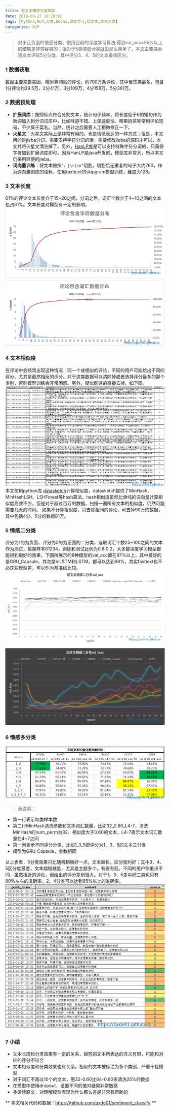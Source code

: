 ```yaml
---
title: 短文本情感分类探索
date: 2018-08-27 16:28:02
tags: [Python,NLP,分类,Keras,深度学习,短文本,文本分类]
categories: NLP
---
```

>对于正负面的情感分类，使用目前的深度学习算法,得到val_acc=95%以上的结果是非常容易的；但对于5类情感分类就没那么简单了，本文主要探索短文本评论5分分类，其中评分3、4、5的文本最难区分。
<!--more-->

### 1 数据获取 
数据主要来自美团、糯米等网站的评论，约700万条评论，其中餐饮类最多，包含1分评论约29.5万，2分41万，3分109万，4分158万，5分361万。

### 2 数据预处理
*  **扩展词库**：按照标点符合分割文本，统计句子频率，将长度低于6的短句作为新词加入到分词词库中，比如味道不错、上菜速度快、椰果奶茶等常用评论短句，不少属于菜名。当然，统计之后需要人工稍微修正一下。
*  **火星文**：火星文实际上是非常有用的，也是情感表达的一种方式；但是，本文用的是jieba分词，需要支持字符分词的话，需要修改jieba的源码才可以，本文并将火星文清洗掉了。另外，[HanLP库](https://github.com/hankcs/HanLP)是可以支持特殊字符分词的，只需将字符加到扩展词库即可，因为HanLP是java开发的，模型库非常大，所以本文仍采用轻便的jieba。
*  **词向量训练**：将文本按照`"。|\r|\n"`切割，切割后无重复的句子大约760，作为词向量训练的语料，使用fasttext的skipgram模型训练，维度为128。

### 3 文本长度
61%的评论文本长度介于15~20之间，分词之后，词汇个数介于4~10之间的文本也占61%。文本长度对模型有一定的影响。
![短文本情感分类探索](短文本情感分类探索/char-len.png "短文本情感分类探索--评论文本长度")
![短文本情感分类探索](短文本情感分类探索/word-len.png "短文本情感分类探索--评论文本词汇数量")

### 4 文本相似度
在评论中会经常出现这种情况：同一个或相似的评论，不同的用户可能给出不同的评分，尤其是截然相反的评分。对于这类数据可以清除掉或者选择评分最多的那个类别，否则模型训练会非常困惑。另外，疑似刷评的直接去掉，如下图。
![短文本情感分类探索](短文本情感分类探索/sim-sample.png "短文本情感分类探索--相似评论举例")
本文使用python库 [datasketch](https://github.com/ekzhu/datasketch/)计算相似度，datasketch提供了MinHash、MinHashLSH、LSHForest等hash算法。hash相似度虽然比单纯的词向量计算相似度高效不少，但是对于超过百万的数据，扫描一遍所有文本的相似度，仍然可能需要几天的时间。
如果不计算相似度，只去除相同的评论，可去掉90万的数据，其中包括4分、5分的数据81万。

### 5 情感二分类
评分为1的为负面、评分为5的为正面的二分类，选取词汇个数25~100之间的文本作为测试，每类样本61234，训练和测试比例为0.8:0.2，大多数深度学习模型都能得到很好的效果，下图所展示的8种模型的val_acc都在97%以上，其中最好的是GRU_Capsule，其次是biLSTM和LSTM，都可以达到98%，其实fasttext也不必这些模型差，可以作为基准线比较。
![短文本情感分类探索](短文本情感分类探索/val_acc.png "短文本情感分类探索--二分类val_acc")
![短文本情感分类探索](短文本情感分类探索/val_loss.png "短文本情感分类探索--二分类val_loss")
### 6 情感多分类
![短文本情感分类探索](短文本情感分类探索/12345.png "短文本情感分类探索--多分类val_acc")
>表说明：
* 第一行表示每类样本数
* 第二行MinHash清洗参数和文本词汇数量，比如32_0.60_L4-7，清洗MinHash的num_perm为32、相似度大于0.60的文本，L4-7表示文本词汇数量在4~7之间
* 第一列表示不同评分分类，比如1_3_5即评分为1、3、5的文本三分类
* 模型为GRU_Capsule，参数相同

从上表看，5分类效果只比随机稍微好一点，文本越长，区分度约好；其中3、4、5区分度最差，文本越短越差，尤其是主题多个，有褒有贬，不同的用户侧重点不同，虽然相近的评论，但给出的评分差别很大。对于1、3、5差中好三类也只有80%左右的准确率，2、4分类可以达到85%以上的准确率。
![短文本情感分类探索](短文本情感分类探索/short-sample.png "短文本情感分类探索--相似短文本")
### 7 小结
* 文本长度和分类效果有一定的关系，越短的文本所表达的含义有限，可能和对应的评分不符合
* 文本相似度和分类效果也有关系，相似的文本被标注为多个类别，严重干扰模型
* 对于词汇不超过10个的文本，用32-0.60比64-0.60多清洗25%的数据
* 在模型中使用dropout，设置不同的值对结果非常敏感
* 多读读原文，对理解模型表现为什么那么差是非常有帮助的

** 本文相关代码和数据：https://github.com/qxde01/sentiment_classify **